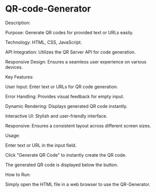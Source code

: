 # QR-code-Generator

Description:

Purpose: Generate QR codes for provided text or URLs easily.

Technology: HTML, CSS, JavaScript.

API Integration: Utilizes the QR Server API for code generation.

Responsive Design: Ensures a seamless user experience on various devices.

Key Features:

User Input: Enter text or URLs for QR code generation.

Error Handling: Provides visual feedback for empty input.

Dynamic Rendering: Displays generated QR code instantly.

Interactive UI: Stylish and user-friendly interface.

Responsive: Ensures a consistent layout across different screen sizes.

Usage:

Enter text or URL in the input field.

Click "Generate QR Code" to instantly create the QR code.

The generated QR code is displayed below the button.

How to Run:

Simply open the HTML file in a web browser to use the QR-Generator.
